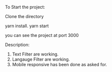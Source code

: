 To Start the project:

Clone the directory

yarn install.
yarn start


you can see the project at port 3000 


Description: 

1) Text Filter are working.
2) Langauge Filter are working.
3) Mobile responsive has been done as asked for.
